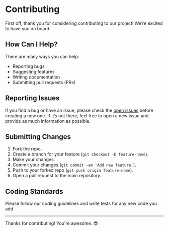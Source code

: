 # Contributing

First off, thank you for considering contributing to our project! We’re excited to have you on board.

## How Can I Help?

There are many ways you can help:

- Reporting bugs
- Suggesting features
- Writing documentation
- Submitting pull requests (PRs)

## Reporting Issues

If you find a bug or have an issue, please check the [open issues](https://github.com/subhamay-bhattacharyya-gha/5214-serverless-patterns-cft/issues) before creating a new one. If it’s not there, feel free to open a new issue and provide as much information as possible.

## Submitting Changes

1. Fork the repo.
2. Create a branch for your feature (`git checkout -b feature-name`).
3. Make your changes.
4. Commit your changes (`git commit -am 'Add new feature'`).
5. Push to your forked repo (`git push origin feature-name`).
6. Open a pull request to the main repository.

## Coding Standards

Please follow our coding guidelines and write tests for any new code you add.

---

Thanks for contributing! You're awesome. 😎